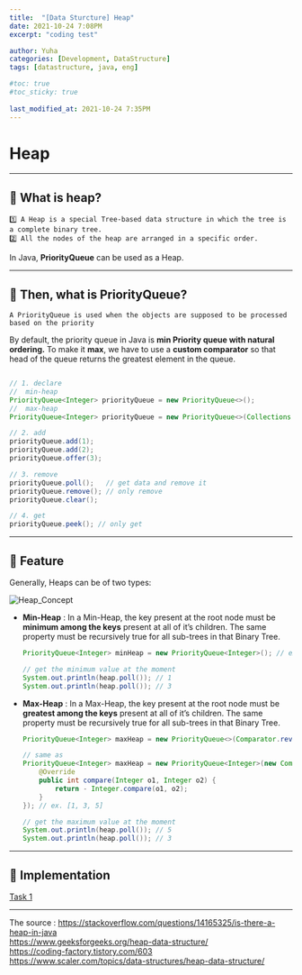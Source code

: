 ```yaml
---
title:  "[Data Sturcture] Heap"
date: 2021-10-24 7:08PM
excerpt: "coding test"

author: Yuha
categories: [Development, DataStructure]
tags: [datastructure, java, eng]

#toc: true
#toc_sticky: true
 
last_modified_at: 2021-10-24 7:35PM
---
```

# Heap
---
## 📌 What is heap?
```text
1️⃣ A Heap is a special Tree-based data structure in which the tree is a complete binary tree. 
2️⃣ All the nodes of the heap are arranged in a specific order.
```

In Java, **PriorityQueue** can be used as a Heap.

---
## 📌 Then, what is PriorityQueue?
```text
A PriorityQueue is used when the objects are supposed to be processed based on the priority
```

By default, the priority queue in Java is **min Priority queue with natural ordering.** 
To make it **max**, we have to use a **custom comparator** so that head of the queue returns the greatest element in the queue.

```java

// 1. declare
//  min-heap
PriorityQueue<Integer> priorityQueue = new PriorityQueue<>();
//  max-heap
PriorityQueue<Integer> priorityQueue = new PriorityQueue<>(Collections.reverseOrder());

// 2. add
priorityQueue.add(1); 
priorityQueue.add(2);   
priorityQueue.offer(3);

// 3. remove 
priorityQueue.poll();   // get data and remove it
priorityQueue.remove(); // only remove
priorityQueue.clear();

// 4. get
priorityQueue.peek(); // only get

```

---
## 📌 Feature
Generally, Heaps can be of two types:

![Heap_Concept](https://user-images.githubusercontent.com/83699657/138588560-859d5478-bd87-47ad-85f5-5a7963665c8a.png)

- **Min-Heap**
    : In a Min-Heap, the key present at the root node must be **minimum among the keys** present at all of it’s children. The same property must be recursively true for all sub-trees in that Binary Tree.

    ```java
    PriorityQueue<Integer> minHeap = new PriorityQueue<Integer>(); // ex. [1, 3, 5]

    // get the minimum value at the moment
    System.out.println(heap.poll()); // 1
    System.out.println(heap.poll()); // 3
    ```

- **Max-Heap**
    : In a Max-Heap, the key present at the root node must be **greatest among the keys** present at all of it’s children. The same property must be recursively true for all sub-trees in that Binary Tree.

    ```java
    PriorityQueue<Integer> maxHeap = new PriorityQueue<>(Comparator.reverseOrder());

    // same as
    PriorityQueue<Integer> maxHeap = new PriorityQueue<Integer>(new Comparator<Integer>() {
        @Override
        public int compare(Integer o1, Integer o2) {
            return - Integer.compare(o1, o2);
        }
    }); // ex. [1, 3, 5]

    // get the maximum value at the moment
    System.out.println(heap.poll()); // 5
    System.out.println(heap.poll()); // 3
    ```

---
## 📌 Implementation

[Task 1](https://uzzing.github.io/posts/algorithm-heap/)

---

The source : 
<https://stackoverflow.com/questions/14165325/is-there-a-heap-in-java> <br>
<https://www.geeksforgeeks.org/heap-data-structure/> <br>
<https://coding-factory.tistory.com/603> <br>
<https://www.scaler.com/topics/data-structures/heap-data-structure/>
